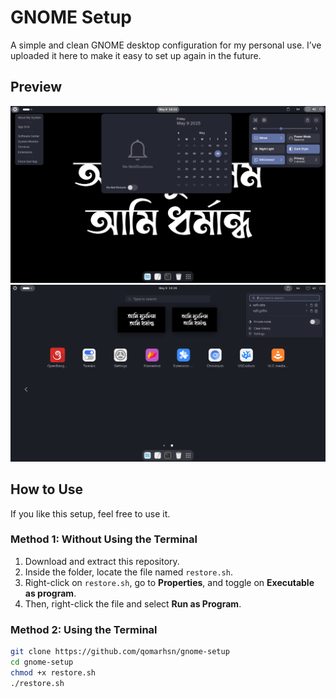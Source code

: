 # GNOME Setup

A simple and clean GNOME desktop configuration for my personal use.
I’ve uploaded it here to make it easy to set up again in the future.

## Preview

![Screenshot 1](/Screenshot/preview1.png)
![Screenshot 2](/Screenshot/preview2.png)

## How to Use

If you like this setup, feel free to use it.

### Method 1: Without Using the Terminal

1. Download and extract this repository.
2. Inside the folder, locate the file named `restore.sh`.
3. Right-click on `restore.sh`, go to **Properties**, and toggle on **Executable as program**.
4. Then, right-click the file and select **Run as Program**.

### Method 2: Using the Terminal

```bash
git clone https://github.com/qomarhsn/gnome-setup
cd gnome-setup
chmod +x restore.sh
./restore.sh
```